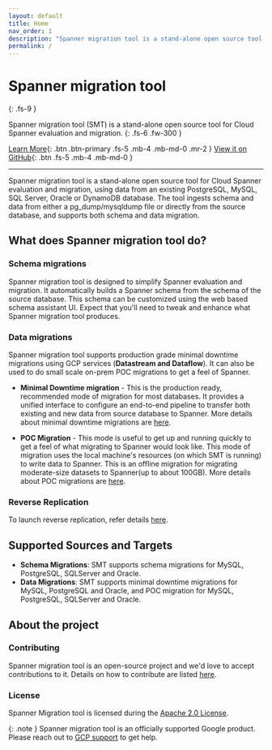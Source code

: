```yaml
---
layout: default
title: Home
nav_order: 1
description: "Spanner migration tool is a stand-alone open source tool for Cloud Spanner evaluation and migration."
permalink: /
---
```


# Spanner migration tool
{: .fs-9 }

Spanner migration tool (SMT) is a stand-alone open source tool for Cloud Spanner evaluation and migration.
{: .fs-6 .fw-300 }

[Learn More](#what-does-spanner-migration-tool-do){: .btn .btn-primary .fs-5 .mb-4 .mb-md-0 .mr-2 }
[View it on GitHub][SMT repo]{: .btn .fs-5 .mb-4 .mb-md-0 }

---

Spanner migration tool is a stand-alone open source tool for Cloud Spanner evaluation and
migration, using data from an existing PostgreSQL, MySQL, SQL Server, Oracle or DynamoDB database.
The tool ingests schema and data from either a pg_dump/mysqldump file or directly
from the source database, and supports both schema and data migration.

## What does Spanner migration tool do?

### Schema migrations

Spanner migration tool is designed to simplify Spanner evaluation and migration. It automatically builds a Spanner schema from the schema of the source database. This schema can be customized using the web based schema assistant UI. Expect that you'll need to tweak and enhance what Spanner migration tool produces.

### Data migrations

Spanner migration tool supports production grade minimal downtime migrations using GCP services (**Datastream and Dataflow**).
It can also be used to do small scale on-prem POC migrations to get a feel of Spanner.

- **Minimal Downtime migration** - This is the production ready, recommended mode of migration for most databases. It provides a unified interface to configure an end-to-end pipeline to transfer both existing and new data from source database to Spanner. More details about minimal downtime migrations are [here](./minimal/minimal.md).

- **POC Migration** -  This mode is useful to get up and running quickly to get a feel of what migrating to Spanner would look like. This mode of migration uses the local machine's resources (on which SMT is running) to write data to Spanner. This is an offline migration for migrating moderate-size datasets to Spanner(up to about 100GB). More details about POC migrations are [here](./poc/poc.md).

### Reverse Replication

To launch reverse replication, refer details [here](./reverse-replication/ReverseReplication.md).

## Supported Sources and Targets

- **Schema Migrations**: SMT supports schema migrations for MySQL, PostgreSQL, SQLServer and Oracle.
- **Data Migrations**: SMT supports minimal downtime migrations for MySQL, PostgreSQL and Oracle, and POC migration for MySQL, PostgreSQL, SQLServer and Oracle.

## About the project

### Contributing

Spanner migration tool is an open-source project and we'd love to accept contributions to it. Details on how to contribute are listed [here](./contributing.md).

### License

Spanner Migration tool is licensed during the [Apache 2.0 License](https://github.com/GoogleCloudPlatform/spanner-migration-tool/blob/master/LICENSE).

{: .note }
Spanner migration tool is an officially supported Google product. Please reach out to [GCP support](https://support.google.com/cloud/answer/6282346?hl=en) to get help.

[SMT repo]: https://github.com/GoogleCloudPlatform/spanner-migration-tool